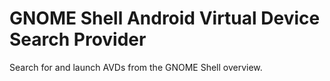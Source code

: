 GNOME Shell Android Virtual Device Search Provider
==================================================

Search for and launch AVDs from the GNOME Shell overview.